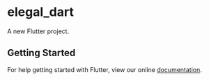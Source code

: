 # elegal_dart

A new Flutter project.

## Getting Started

For help getting started with Flutter, view our online
[documentation](https://flutter.io/).

